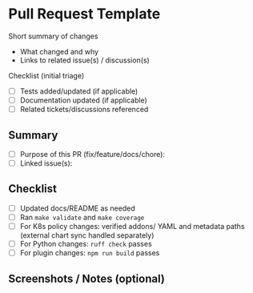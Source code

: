 # Pull Request Template

Short summary of changes

- What changed and why
- Links to related issue(s) / discussion(s)

Checklist (initial triage)

- [ ] Tests added/updated (if applicable)
- [ ] Documentation updated (if applicable)
- [ ] Related tickets/discussions referenced

## Summary

- [ ] Purpose of this PR (fix/feature/docs/chore):
- [ ] Linked issue(s):

## Checklist

- [ ] Updated docs/README as needed
- [ ] Ran `make validate` and `make coverage`
- [ ] For K8s policy changes: verified addons/ YAML and metadata paths (external chart sync handled separately)
- [ ] For Python changes: `ruff check` passes
- [ ] For plugin changes: `npm run build` passes

## Screenshots / Notes (optional)
